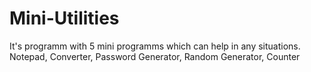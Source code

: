 # Mini-Utilities
It's programm with 5 mini programms which can help in any situations. 
Notepad, Converter, Password Generator, Random Generator, Counter
